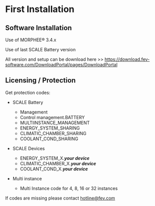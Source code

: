# First Installation

## Software Installation

Use of MORPHEE® 3.4.x

Use of last SCALE Battery version

All version and setup can be download here >> https://download.fev-software.com/DownloadPortal/pages/DownloadPortal

## Licensing / Protection

Get protection codes:
* SCALE Battery
   * Management
   * Control management.BATTERY
   * MULTIINSTANCE_MANAGEMENT
   * ENERGY_SYSTEM_SHARING
   * CLIMATIC_CHAMBER_SHARING
   * COOLANT_COND_SHARING

* SCALE Devices
   * ENERGY_SYSTEM_X.***your device***
   * CLIMATIC_CHAMBER_X.***your device***
   * COOLANT_COND_X.***your device***

* Multi instance
   * Multi Instance code for 4, 8, 16 or 32 instances

If codes are missing please contact hotline@fev.com






